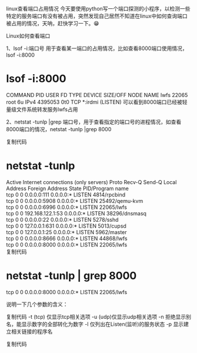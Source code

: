 linux查看端口占用情况
今天要使用python写一个端口探测的小程序，以检测一些特定的服务端口有没有被占用，突然发现自己居然不知道在linux中如何查询端口被占用的情况，天呐，赶快学习一下。😁

 

Linux如何查看端口

1、lsof -i:端口号 用于查看某一端口的占用情况，比如查看8000端口使用情况，lsof -i:8000

# lsof -i:8000
COMMAND   PID USER   FD   TYPE  DEVICE SIZE/OFF NODE NAME
lwfs    22065 root    6u  IPv4 4395053      0t0  TCP *:irdmi (LISTEN)
可以看到8000端口已经被轻量级文件系统转发服务lwfs占用

 

2、netstat -tunlp |grep 端口号，用于查看指定的端口号的进程情况，如查看8000端口的情况，netstat -tunlp |grep 8000

复制代码
# netstat -tunlp 
Active Internet connections (only servers)
Proto Recv-Q Send-Q Local Address               Foreign Address             State       PID/Program name   
tcp        0      0 0.0.0.0:111                 0.0.0.0:*                   LISTEN      4814/rpcbind        
tcp        0      0 0.0.0.0:5908                0.0.0.0:*                   LISTEN      25492/qemu-kvm      
tcp        0      0 0.0.0.0:6996                0.0.0.0:*                   LISTEN      22065/lwfs          
tcp        0      0 192.168.122.1:53            0.0.0.0:*                   LISTEN      38296/dnsmasq       
tcp        0      0 0.0.0.0:22                  0.0.0.0:*                   LISTEN      5278/sshd           
tcp        0      0 127.0.0.1:631               0.0.0.0:*                   LISTEN      5013/cupsd          
tcp        0      0 127.0.0.1:25                0.0.0.0:*                   LISTEN      5962/master         
tcp        0      0 0.0.0.0:8666                0.0.0.0:*                   LISTEN      44868/lwfs          
tcp        0      0 0.0.0.0:8000                0.0.0.0:*                   LISTEN      22065/lwfs        
复制代码
# netstat -tunlp | grep 8000
tcp        0      0 0.0.0.0:8000                0.0.0.0:*                   LISTEN      22065/lwfs          
 

说明一下几个参数的含义：

                                

复制代码
 -t (tcp) 仅显示tcp相关选项
                                 -u (udp)仅显示udp相关选项
                                 -n 拒绝显示别名，能显示数字的全部转化为数字
                                 -l 仅列出在Listen(监听)的服务状态
                                 -p 显示建立相关链接的程序名
 
复制代码